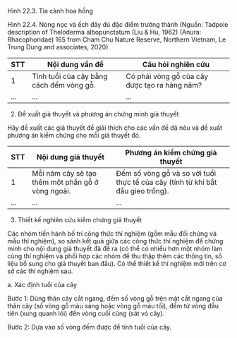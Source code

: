 Hình 22.3. Tỉa cành hoa hồng

Hình 22.4. Nòng nọc và ếch đây đủ đặc điểm trưởng thành
(Nguồn: Tadpole description of Theloderma albopunctatum (Liu & Hu, 1962) (Anura: Rhacophoridae) 165 from Cham Chu Nature Reserve, Northern Vietnam, Le Trung Dung and associates, 2020)

STT | Nội dung vấn đề | Câu hỏi nghiên cứu
--- | --- | ---
1 | Tính tuổi của cây bằng cách đếm vòng gỗ. | Có phải vòng gỗ của cây được tạo ra hàng năm?
... | ... | ...

2. Đề xuất giả thuyết và phương án chứng minh giả thuyết

Hãy đề xuất các giả thuyết để giải thích cho các vấn đề đã nêu và đề xuất phương án kiểm chứng cho mỗi giả thuyết đó.

STT | Nội dung giả thuyết | Phương án kiểm chứng giả thuyết
--- | --- | ---
1 | Mỗi năm cây sẽ tạo thêm một phần gỗ ở vòng ngoài. | Đếm số vòng gỗ và so với tuổi thực tế của cây (tính từ khi bắt đầu gieo trồng).
... | ... | ...

3. Thiết kế nghiên cứu kiểm chứng giả thuyết

Các nhóm tiến hành bố trí công thức thí nghiệm (gồm mẫu đối chứng và mẫu thí nghiệm), so sánh kết quả giữa các công thức thí nghiệm để chứng minh cho nội dung giả thuyết đã đề ra (có thể có nhiều hơn một nhóm làm cùng thí nghiệm và phối hợp các nhóm để thu thập thêm các thông tin, số liệu bổ sung cho giả thuyết ban đầu). Có thể thiết kế thí nghiệm mới trên cơ sở các thí nghiệm sau.

a. Xác định tuổi của cây

Bước 1: Dùng thân cây cắt ngang, đếm số vòng gỗ trên mặt cắt ngang của thân cây (số vòng gỗ màu sáng hoặc vòng gỗ màu tối), đếm từ vòng đầu tiên (xung quanh lõi) đến vòng cuối cùng (sát vỏ cây).

Bước 2: Dựa vào số vòng đếm được để tính tuổi của cây.